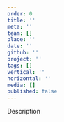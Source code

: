 ```yaml
---
order: 0
title: ''
meta: ''
team: []
place: ''
date: ''
github: ''
project: ''
tags: []
vertical: ''
horizontal: ''
media: []
published: false
---
```


Description
